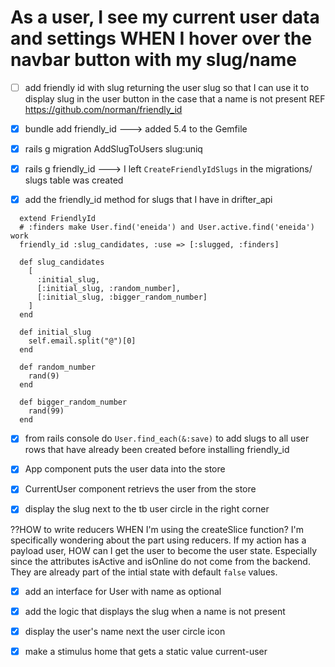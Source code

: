 # As a user, I see my current user data and settings WHEN I hover over the navbar button with my slug/name
* [ ] add friendly id with slug returning the user slug so that I can use it to display slug in the user button in the case that a name is not present
REF https://github.com/norman/friendly_id
* [x] bundle add friendly_id
---> added 5.4 to the Gemfile

* [x] rails g migration AddSlugToUsers slug:uniq

* [x] rails g friendly_id
---> I left `CreateFriendlyIdSlugs` in the migrations/ slugs table was created

* [x] add the friendly_id method for slugs that I have in drifter_api
```
  extend FriendlyId
  # :finders make User.find('eneida') and User.active.find('eneida') work
  friendly_id :slug_candidates, :use => [:slugged, :finders]

  def slug_candidates
    [
      :initial_slug,
      [:initial_slug, :random_number],
      [:initial_slug, :bigger_random_number]
    ]
  end

  def initial_slug
    self.email.split("@")[0]
  end

  def random_number
    rand(9)
  end

  def bigger_random_number
    rand(99)
  end
```


* [x] from rails console do `User.find_each(&:save)` to add slugs to all user rows that have already been created before installing friendly_id

* [x] App component puts the user data into the store

* [x] CurrentUser component retrievs the user from the store

* [x] display the slug next to the tb user circle in the right corner

??HOW to write reducers WHEN I'm using the createSlice function?
I'm specifically wondering about the part using reducers.  If my action has a payload user, HOW can I get the user to become the user state.  Especially since the attributes isActive and isOnline do not come from the backend.  They are already part of the intial state with default `false` values.

* [x] add an interface for User with name as optional

* [x] add the logic that displays the slug when a name is not present

* [x] display the user's name next the user circle icon


* [x] make a stimulus home that gets a static value current-user

